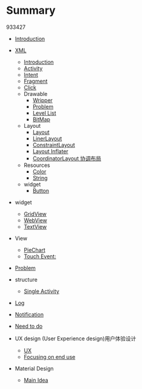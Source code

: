 # Summary
933427

* [Introduction](README.md)
* [XML](xml.md)
  * [Introduction](./xml/introduction.md)
  * [Activity](./activity/activity.md)
  * [Intent](./activity/intent.md)
  * [Fragment](./activity/fragment.md)
  * [Click](./xml/click.md)
  * Drawable
    * [Wripper](./xml/drawable/wripper.md)
    * [Problem](./xml/drawable/problem.md)
    * [Level List](./xml/drawable/level-list.md)
    * [BitMap](./xml/drawable/bitmap.md)
  * Layout
    * [Layout](./xml/layout/layout.md)
    * [LinerLayout](./xml/layout/linear_layout.md)
    * [ConstraintLayout](./xml/layout/constraint_layout.md)
    * [Layout Inflater](./xml/layout/layout_inflater.md)
    * [CoordinatorLayout 协调布局](./xml/layout/coordinator_layout.md)
  * Resources
    * [Color](./xml/res/color.md)
    * [String](./xml/res/string.md)
  * widget
    * [Button](./xml/button.md)
* widget
  * [GridView](./widget/gridview.md)
  * [WebView](./widget/webview.md)
  * [TextView](./widget/textview.md)

* View
  * [PieChart](./view/pie_chart.md)
  * [Touch Event:](./view/touch_event.md)

* [Problem](./problem.md)
* structure
  * [Single Activity](./structure/single_activity.md)

* [Log](./log.md)
* [Notification](./notification.md)
* [Need to do](./need_to.do.md)
* UX design (User Experience design)用户体验设计
  * [UX](./UX/UX.md)
  * [Focusing on end use](./UX/user_centric_design.md)
* Material Design
  * [Main Idea](./material_design/main_idea.md)
